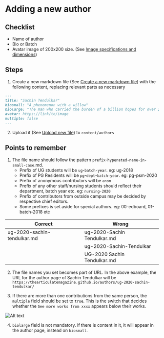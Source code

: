 # Adding a new author

## Checklist
- Name of author
- Bio or Batch
- Avatar image of 200x200 size. (See [Image specifications and dimensions](../image-dimensions.md))


## Steps

1. Create a new markdown file (See [Create a new markdown file](../creating-and-managing-new-markdown-files.md)) with the following content, replacing relevant parts as necessary

```markdown
---
title: "Sachin Tendulkar"
biosmall: "A phenomenon with a willow"
biolarge: "The man who carried the burden of a billion hopes for over 2 decades. His centuries were held a nation together while it was ailing in political turmoils, economic downturns and setbacks in practically every field.
avatar: https://link/to/image
multiple: false
---
```

2. Upload it (See [Upload new file](../uploading-new-file.md)) to `content/authors`

## Points to remember
1. The file name should follow the pattern `prefix`-`hypenated-name-in-small-case`.md.
    - Prefix of UG students will be `ug`-`batch-year`. eg: ug-2018
	- Prefix of PG Residents will be `pg`-`dept`-`batch-year`. eg: pg-psm-2020
	- Prefix of anonymous contributors will be `anon`
	- Prefix of any other staff/nursing students should reflect their department, batch year etc. eg: `nursing-2020`
	- Prefix of contributors from outside campus may be decided by respective chief editors.
	- Some prefixes is set aside for special authors. eg: 00-edboard, 01-batch-2018 etc

| Correct | Wrong |
|---|---|
|ug-2020-sachin-tendulkar.md|ug-2020-Sachin Tendulkar.md|
||ug-2020-Sachin-Tendulkar|
||UG-2020 Sachin Tendulkar.md|

2. The file names you set becomes part of URL. In the above example, the URL for the author page of Sachin Tendulkar will be <br>
`https://thearticulatemagazine.github.io/authors/ug-2020-sachin-tendulkar/`

3. If there are more than one contributions from the same person, the `multiple` field should be set to `true`. This is the switch that decides whether the `See more works from xxxx` appears below their works. 

![Alt text](image-3.png)

4. `biolarge` field is not mandatory. If there is content in it, it will appear in the author page, instead on `biosmall`.


